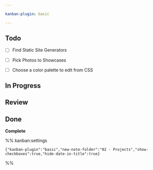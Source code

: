 ```yaml
---

kanban-plugin: basic

---
```


## Todo

- [ ] Find Static Site Generators
- [ ] Pick Photos to Showcases
- [ ] Choose a color palette to edit from CSS


## In Progress



## Review



## Done

**Complete**




%% kanban:settings
```
{"kanban-plugin":"basic","new-note-folder":"02 - Projects","show-checkboxes":true,"hide-date-in-title":true}
```
%%